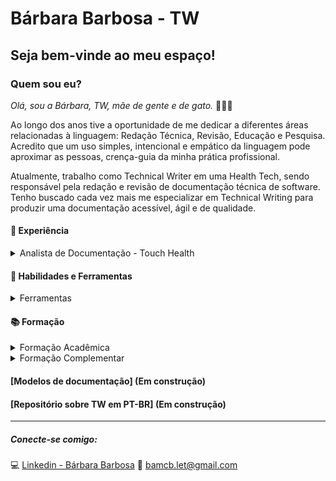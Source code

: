 # Bárbara Barbosa - TW 
## Seja bem-vinde ao meu espaço!
### **Quem sou eu?**

_Olá, sou a Bárbara, TW, mãe de gente e de gato._  👦😺💓  

Ao longo dos anos tive a oportunidade de me dedicar a diferentes áreas relacionadas à linguagem: Redação Técnica, Revisão, Educação e Pesquisa. Acredito que um uso simples, intencional e empático da linguagem pode aproximar as pessoas, crença-guia da minha prática profissional.

Atualmente, trabalho como Technical Writer em uma Health Tech, sendo responsável pela redação e revisão de documentação técnica de software. Tenho buscado cada vez mais me especializar em Technical Writing para produzir uma documentação acessível, ágil e de qualidade.

#### 💼 **Experiência**

<details>
  <summary> Analista de Documentação - Touch Health 
  </summary>
    
- Principais atividades: 

    1. Redação e revisão de conteúdos relativos à documentação técnica das soluções de software ofertadas pela empresa:
      Tutoriais - Manuais - FAQ - Testing Notes - Release Notes 
    &nbsp;
    1. Restruturação de projeto voltado para o acompanhamento e divulgação das métricas relativas à Documentação.

- Resultados:

    Por meio do trabalho colaborativo, em parceria com as equipes de desenvolvimento e de testes, realizamos a atualização completa de manuais de produtos robustos, tais quais: VeDocs Elo, Premed e Motion RIS. 

    _Criamos mais de 150 novas páginas de documentação._

- Competências:

  Gestão de conhecimentos | Edição | Gestão de tempo | Trabalho em equipe | Aprendizado contínuo | Pesquisa | Organização | Redação técnica | Capacidade analítica | Capacidade de adaptação
----
</details>

#### 🧰 **Habilidades e Ferramentas**

<details>
  <summary> Ferramentas
  </summary>
  
  Confluence - JIRA - Trello - HTML5 - Markdown - VsCode - MS Word - Google Sheets - Canva - Inglês

----
</details> 

#### 📚 **Formação** 

<details>
  <summary>Formação Acadêmica
  </summary>

   - **Bacharelado em Tradução** - Universidade Federal de Ouro Preto
   - **Mestrado em Estudos da Linguagem** - Universidade Federal de Ouro Preto

        [Veja meu Lattes aqui!](http://lattes.cnpq.br/1611415425264109)
----
</details>
<details>
  <summary>Formação Complementar
  </summary>
  
  - **Back-End 1** - Programaria (Em andamento)
  - **Trilhando sua carreira em TW** - Mari Moreira
  - **Front-End 1** HTML, CSS, JS - Programaria 
  - **Lógica de Programação** - Eu programo
  - **Produtividade e Gestão do tempo** - Conquer 

----  
</details>

#### [**Modelos de documentação**] (Em construção)
#### [**Repositório sobre TW em PT-BR**] (Em construção) 

----
##### Conecte-se comigo:  
💻 [Linkedin - Bárbara Barbosa](https://www.linkedin.com/in/barbarabarbosa-tw/) 
📧 bamcb.let@gmail.com
